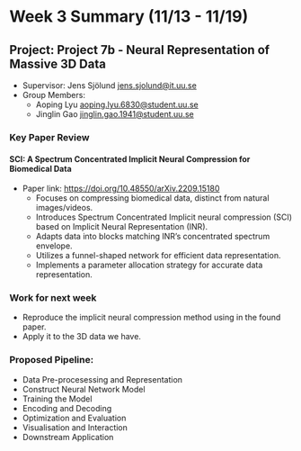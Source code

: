 # Week 3 Summary (11/13 - 11/19)

## Project: Project 7b - Neural Representation of Massive 3D Data
- Supervisor: Jens Sjölund <jens.sjolund@it.uu.se>
- Group Members:
    - Aoping Lyu <aoping.lyu.6830@student.uu.se>
    - Jinglin Gao <jinglin.gao.1941@student.uu.se>

### Key Paper Review
#### SCI: A Spectrum Concentrated Implicit Neural Compression for Biomedical Data

- Paper link: https://doi.org/10.48550/arXiv.2209.15180
    - Focuses on compressing biomedical data, distinct from natural images/videos.
    - Introduces Spectrum Concentrated Implicit neural compression (SCI) based on Implicit Neural Representation (INR).
    - Adapts data into blocks matching INR’s concentrated spectrum envelope.
    - Utilizes a funnel-shaped network for efficient data representation.
    - Implements a parameter allocation strategy for accurate data representation.

    

### Work for next week
- Reproduce the implicit neural compression method using in the found paper.
- Apply it to the 3D data we have.

### Proposed Pipeline:
- Data Pre-procesessing and Representation
- Construct Neural Network Model
- Training the Model
- Encoding and Decoding
- Optimization and Evaluation
- Visualisation and Interaction
- Downstream Application